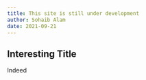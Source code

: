 ```yaml
---
title: This site is still under development
author: Sohaib Alam
date: 2021-09-21
---
```


## Interesting Title

Indeed
